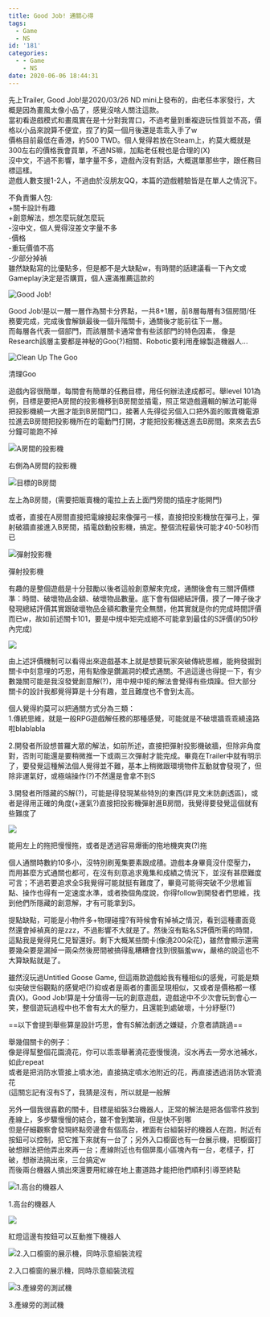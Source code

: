 ```yaml
---
title: Good Job! 通關心得
tags:
  - Game
  - NS
id: '181'
categories:
  - - Game
    - NS
date: 2020-06-06 18:44:31
---
```


先上Trailer, Good Job!是2020/03/26 ND mini上發布的，由老任本家發行，大概是因為畫風太像小品了，感覺沒啥人關注這款。  
當初看遊戲模式和畫風實在是十分對我胃口，不過考量到重複遊玩性質並不高，價格以小品來說算不便宜，捏了約莫一個月後還是乖乖入手了w  
價格目前最低在香港，約500 TWD。個人覺得若放在Steam上，約莫大概就是300左右的價格我會買單，不過NS嘛，加點老任稅也是合理的(X)  
沒中文，不過不影響，單字量不多，遊戲內沒有對話，大概選單那些字，跟任務目標這樣。  
遊戲人數支援1-2人，不過由於沒朋友QQ，本篇的遊戲體驗皆是在單人之情況下。
<!-- more -->
不負責懶人包:  
+關卡設計有趣  
+創意解法，想怎麼玩就怎麼玩  
\-沒中文，個人覺得沒差文字量不多  
\-價格  
\-重玩價值不高  
\-少部分掉禎  
雖然缺點寫的比優點多，但是都不是大缺點w，有時間的話建議看一下內文或Gameplay決定是否購買，個人還滿推薦這款的

![Good Job!](https://od.ristw.dev/?/2020/GoodJob/goodjob1.jpg)

Good Job!是以一層一層作為關卡分界點，一共8+1層，前8層每層有3個房間/任務要完成，完成後會解鎖最後一個升階關卡，通關後才能前往下一層。  
而每層各代表一個部門，而該層關卡通常會有些該部門的特色因素， 像是Research該層主要都是神秘的Goo(?)相關、Robotic要利用產線製造機器人...

![Clean Up The Goo](https://od.ristw.dev/?/2020/GoodJob/2020060614140700-D696F166B39F21D053E294E03172915D.jpg)

清理Goo

遊戲內容很簡單，每關會有簡單的任務目標，用任何辦法達成都可。舉level 101為例，目標是要把A房間的投影機移到B房間並插電，照正常遊戲邏輯的解法可能得把投影機繞一大圈才能到B房間門口，接著人先得從另個入口把外面的販賣機電源拉進去B房間把投影機所在的電動門打開，才能把投影機送進去B房間。來來去去5分鐘可能跑不掉

![A房間的投影機](https://od.ristw.dev/?/2020/GoodJob/A-1.jpg)

右側為A房間的投影機

![目標的B房間](https://od.ristw.dev/?/2020/GoodJob/2020060614541100-D696F166B39F21D053E294E03172915D.jpg)

左上為B房間，(需要把販賣機的電拉上去上面門旁間的插座才能開門)

或者，直接在A房間直接把電線接起來像彈弓一樣，直接把投影機放在彈弓上，彈射破牆直接進入B房間，插電啟動投影機，搞定。整個流程最快可能才40-50秒而已

![彈射投影機](https://od.ristw.dev/?/2020/GoodJob/2020060614544500-D696F166B39F21D053E294E03172915D.jpg)

彈射投影機

有趣的是整個遊戲是十分鼓勵以後者這般創意解來完成，通關後會有三關評價標準：時間、破壞物品金額、破壞物品數量。底下會有個總結評價，摸了一陣子後才發現總結評價其實跟破壞物品金額和數量完全無關，他其實就是你的完成時間評價而已w，故如前述關卡101，要是中規中矩完成絕不可能拿到最佳的S評價(約50秒內完成)

![](https://od.ristw.dev/?/2020/GoodJob/2020060614555600-D696F166B39F21D053E294E03172915D.jpg)

由上述評價機制可以看得出來遊戲基本上就是想要玩家突破傳統思維，能夠發掘到關卡中刻意埋的巧思，用有點像是鑽漏洞的模式通關。不過這邊也得提一下，有少數幾關可能是我沒發覺創意解(?)，用中規中矩的解法會覺得有些煩躁。但大部分關卡的設計我都覺得算是十分有趣，並且難度也不會到太高。

個人覺得約莫可以把通關方式分為三類：  
1.傳統思維，就是一般RPG遊戲解任務的那種感覺，可能就是不破壞牆乖乖繞遠路啦blablabla  

2.開發者所設想普羅大眾的解法，如前所述，直接把彈射投影機破牆，但除非角度對，否則可能還是要稍微推一下或兩三次彈射才能完成。畢竟在Trailer中就有明示了，要發覺這種解法個人覺得並不難，基本上稍微跟環境物件互動就會發現了，但除非運氣好，或極端操作(?)不然還是會拿不到S  

3.開發者所隱藏的S解(?)，可能是得發現某些特別的東西(詳見文末防劇透區)，或者是得用正確的角度(+運氣?)直接把投影機彈射進B房間，我覺得要發覺這個就有些難度了

![](https://od.ristw.dev/?/2020/GoodJob/2020060614141600-D696F166B39F21D053E294E03172915D-1.jpg)

能用左上的拖把慢慢拖，或者是透過容易爆衝的拖地機爽爽(?)拖

個人通關時數約10多小，沒特別刷蒐集要素跟成積。遊戲本身畢竟沒什麼壓力，而用甚麼方式通關也都可，在沒有刻意追求蒐集和成績之情況下，並沒有甚麼難度可言；不過若要追求全S我覺得可能就挺有難度了，畢竟可能得突破不少思維盲點、操作也得有一定速度水準，或者換個角度說，你得follow到開發者們思維，找到他們所隱藏的創意解，才有可能拿到S。

提點缺點，可能是小物件多+物理碰撞?有時候會有掉禎之情況，看到這種畫面竟然還會掉禎真的是zzz，不過影響不大就是了。然後沒有點名S評價所需的時間，這點我是覺得見仁見智還好。剩下大概某些關卡(像澆200朵花)，雖然會顯示還需要幾朵要是漏掉一兩朵然後房間被搞得亂糟糟會找到很腦羞ww，嚴格的說這也不大算缺點就是了。


雖然沒玩過Untitled Goose Game, 但這兩款遊戲給我有種相似的感覺，可能是類似突破世俗觀點的感覺吧(?)抑或者是兩者的畫面呈現相似，又或者是價格都一樣貴(X)。Good Job!算是十分值得一玩的創意遊戲，遊戲途中不少次會玩到會心一笑，整個遊玩過程中也不會有太大的壓力，且還能到處破壞，十分紓壓(?)

\==以下會提到舉些算是設計巧思，會有S解法劇透之嫌疑，介意者請跳過==

  

  

  

  

  

  

  

舉幾個關卡的例子：  
像是得幫整個花園澆花，你可以乖乖舉著澆花壺慢慢澆，沒水再去一旁水池補水，如此repeat  
或者是把消防水管接上噴水池，直接搞定噴水池附近的花，再直接透過消防水管澆花  
(這關忘記有沒有S了，我猜是沒有，所以就是一般解  

另外一個我很喜歡的關卡，目標是組裝3台機器人，正常的解法是把各個零件放到產線上，多步驟慢慢的結合，雖不會到繁瑣，但是快不到哪  
但是仔細觀察會發現終點旁邊會有個高台，裡面有台組裝好的機器人在跑，附近有按鈕可以控制，把它推下來就有一台了；另外入口櫥窗也有一台展示機，把櫥窗打破想辦法把他弄出來再一台；產線附近也有個屏風小區塊內有一台，老樣子，打破，想辦法搞出來，三台搞定w  
而後兩台機器人搞出來還要用紅線在地上畫道路才能把他們順利引導至終點

![1.高台的機器人](https://od.ristw.dev/?/2020/GoodJob/2020060618032300-D696F166B39F21D053E294E03172915D.jpg)

1.高台的機器人

![](https://od.ristw.dev/?/2020/GoodJob/2020060618033300-D696F166B39F21D053E294E03172915D.jpg)

紅燈這邊有按鈕可以互動推下機器人

![2.入口櫥窗的展示機，同時示意組裝流程](https://od.ristw.dev/?/2020/GoodJob/2020060618025100-D696F166B39F21D053E294E03172915D.jpg)

2.入口櫥窗的展示機，同時示意組裝流程

![3.產線旁的測試機](https://od.ristw.dev/?/2020/GoodJob/2020060618030300-D696F166B39F21D053E294E03172915D.jpg)

3.產線旁的測試機